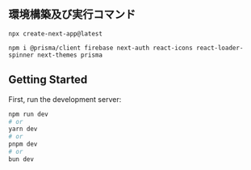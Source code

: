 ## 環境構築及び実行コマンド
`npx create-next-app@latest`

`npm i @prisma/client firebase next-auth react-icons react-loader-spinner next-themes prisma`

## Getting Started

First, run the development server:

```bash
npm run dev
# or
yarn dev
# or
pnpm dev
# or
bun dev
```

